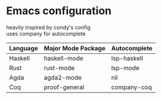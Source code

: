 # Emacs configuration

heavily inspired by condy's config  
uses company for autocomplete

| Language | Major Mode Package | Autocomplete |
|----------|--------------------|--------------|
| Haskell  | haskell-mode       | lsp-haskell  |
| Rust     | rust-mode          | lsp-mode     |
| Agda     | agda2-mode         | nil          |
| Coq      | proof-general      | company-coq  |
